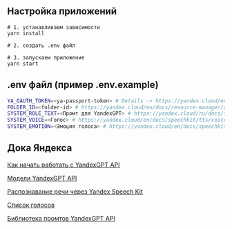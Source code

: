 ## Настройка приложений

```
# 1. устанавливаем зависимости
yarn install

# 2. создать .env файл

# 3. запускаем приложение
yarn start
```

## .env файл (пример .env.example)

```sh
YA_OAUTH_TOKEN=<ya-passport-token> # Details -> https://yandex.cloud/en/docs/iam/operations/iam-token/create
FOLDER_ID=<folder-id> # https://yandex.cloud/en/docs/resource-manager/operations/folder/get-id#console_1
SYSTEM_ROLE_TEXT=<Промт для YandexGPT> # https://yandex.cloud/ru/docs/foundation-models/prompts/yandexgpt/
SYSTEM_VOICE=<Голос> # https://yandex.cloud/en/docs/speechkit/tts/voices
SYSTEM_EMOTION=<Эмоция голоса> # https://yandex.cloud/en/docs/speechkit/tts/voices
```

## Дока Яндекса

[Как начать работать с YandexGPT API](https://yandex.cloud/ru/docs/foundation-models/quickstart/yandexgpt)

[Модели YandexGPT API](https://yandex.cloud/ru/docs/yandexgpt/concepts/models#yandexgpt-generation)

[Распознавание речи через Yandex Speech Kit](https://cloud.yandex.ru/docs/speechkit/quickstart)

[Список голосов](https://yandex.cloud/en/docs/speechkit/tts/voices)

[Библиотека промтов YandexGPT API](https://yandex.cloud/ru/docs/foundation-models/prompts/yandexgpt/)
